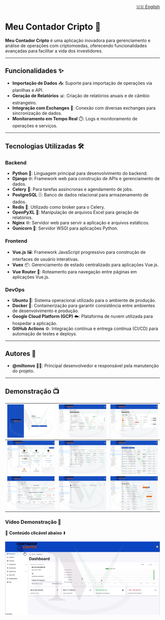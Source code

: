 <div align="right">
  <!-- Idiomas: -->
  <a title="English" href="README.md">🇺🇸 English</a>
</div>

# Meu Contador Cripto 🚀

**Meu Contador Cripto** é uma aplicação inovadora para gerenciamento e análise de operações com criptomoedas, oferecendo funcionalidades avançadas para facilitar a vida dos investidores.

---

## Funcionalidades ✨

- **Importação de Dados** 📥: Suporte para importação de operações via planilhas e API.
- **Geração de Relatórios** 📊: Criação de relatórios anuais e de câmbio estrangeiro.
- **Integração com Exchanges** 🔗: Conexão com diversas exchanges para sincronização de dados.
- **Monitoramento em Tempo Real** ⏱️: Logs e monitoramento de operações e serviços.

---

## Tecnologias Utilizadas 🛠️

### Backend
- **Python** 🐍: Linguagem principal para desenvolvimento do backend.
- **Django** 🌐: Framework web para construção de APIs e gerenciamento de dados.
- **Celery** 🥬: Para tarefas assíncronas e agendamento de jobs.
- **PostgreSQL** 🗄️: Banco de dados relacional para armazenamento de dados.
- **Redis** 🔴: Utilizado como broker para o Celery.
- **OpenPyXL** 📑: Manipulação de arquivos Excel para geração de relatórios.
- **Nginx** 🌐: Servidor web para servir a aplicação e arquivos estáticos.
- **Gunicorn** 🦄: Servidor WSGI para aplicações Python.

### Frontend
- **Vue.js** 🖼️: Framework JavaScript progressivo para construção de interfaces de usuário interativas.
- **Vuex** 📦: Gerenciamento de estado centralizado para aplicações Vue.js.
- **Vue Router** 🧭: Roteamento para navegação entre páginas em aplicações Vue.js.

### DevOps
- **Ubuntu** 🐧: Sistema operacional utilizado para o ambiente de produção.
- **Docker** 🐳: Containerização para garantir consistência entre ambientes de desenvolvimento e produção.
- **Google Cloud Platform (GCP)** ☁️: Plataforma de nuvem utilizada para hospedar a aplicação.
- **GitHub Actions** ⚙️: Integração contínua e entrega contínua (CI/CD) para automação de testes e deploys.

---

## Autores 👥

- **@miltonvo** 👨‍💻: Principal desenvolvedor e responsável pela manutenção do projeto.

---

## Demonstração 📺

| ![Imagem 1](assets/1.png) | ![Imagem 2](assets/2.png) | ![Imagem 3](assets/3.png) |
|:-------------------------:|:-------------------------:|:-------------------------:|
| ![Imagem 4](assets/4.png) | ![Imagem 5](assets/5.png) | ![Imagem 6](assets/6.png) |
| ![Imagem 7](assets/7.png) | ![Imagem 8](assets/8.png) | ![Imagem 9](assets/9.png) |

### Vídeo Demonstração 🎥

🔗 **Conteúdo clicável abaixo** ⬇️

[![Assista ao vídeo](assets/thumb.jpg)](https://youtu.be/isZ78dCjUoM)